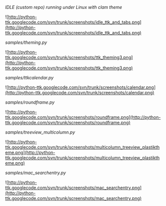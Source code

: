 _IDLE (custom repo) running under Linux with clam theme_

![http://python-ttk.googlecode.com/svn/trunk/screenshots/idle_ttk_and_tabs.png](http://python-ttk.googlecode.com/svn/trunk/screenshots/idle_ttk_and_tabs.png)

_samples/theming.py_

![http://python-ttk.googlecode.com/svn/trunk/screenshots/ttk_theming3.png](http://python-ttk.googlecode.com/svn/trunk/screenshots/ttk_theming3.png)

_samples/ttkcalendar.py_

![http://python-ttk.googlecode.com/svn/trunk/screenshots/calendar.png](http://python-ttk.googlecode.com/svn/trunk/screenshots/calendar.png)

_samples/roundframe.py_

![http://python-ttk.googlecode.com/svn/trunk/screenshots/roundframe.png](http://python-ttk.googlecode.com/svn/trunk/screenshots/roundframe.png)

_samples/treeview\_multicolumn.py_

![http://python-ttk.googlecode.com/svn/trunk/screenshots/multicolumn_treeview_plastiktheme.png](http://python-ttk.googlecode.com/svn/trunk/screenshots/multicolumn_treeview_plastiktheme.png)

_samples/mac\_searchentry.py_

![http://python-ttk.googlecode.com/svn/trunk/screenshots/mac_searchentry.png](http://python-ttk.googlecode.com/svn/trunk/screenshots/mac_searchentry.png)